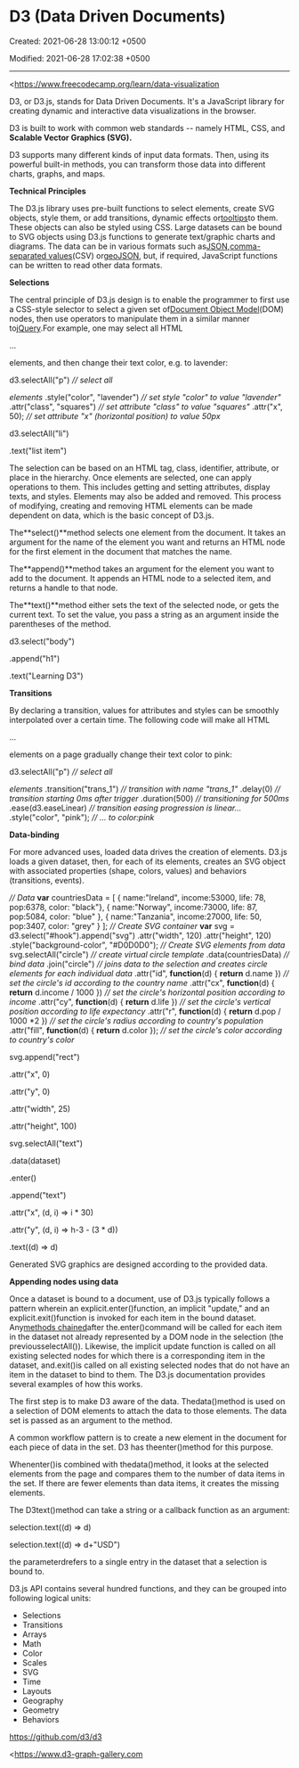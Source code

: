 # D3 (Data Driven Documents)

Created: 2021-06-28 13:00:12 +0500

Modified: 2021-06-28 17:02:38 +0500

---

<https://www.freecodecamp.org/learn/data-visualization



D3, or D3.js, stands for Data Driven Documents. It's a JavaScript library for creating dynamic and interactive data visualizations in the browser.



D3 is built to work with common web standards -- namely HTML, CSS, and **Scalable Vector Graphics (SVG).**



D3 supports many different kinds of input data formats. Then, using its powerful built-in methods, you can transform those data into different charts, graphs, and maps.



**Technical Principles**

The D3.js library uses pre-built functions to select elements, create SVG objects, style them, or add transitions, dynamic effects or[tooltips](https://en.wikipedia.org/wiki/Tooltip)to them. These objects can also be styled using CSS. Large datasets can be bound to SVG objects using D3.js functions to generate text/graphic charts and diagrams. The data can be in various formats such as[JSON](https://en.wikipedia.org/wiki/JSON),[comma-separated values](https://en.wikipedia.org/wiki/Comma-separated_values)(CSV) or[geoJSON](https://en.wikipedia.org/wiki/GeoJSON), but, if required, JavaScript functions can be written to read other data formats.



**Selections**

The central principle of D3.js design is to enable the programmer to first use a CSS-style selector to select a given set of[Document Object Model](https://en.wikipedia.org/wiki/Document_Object_Model)(DOM) nodes, then use operators to manipulate them in a similar manner to[jQuery](https://en.wikipedia.org/wiki/JQuery).For example, one may select all HTML<p>...</p>elements, and then change their text color, e.g. to lavender:

d3.selectAll("p") *// select all <p> elements*
.style("color", "lavender") *// set style "color" to value "lavender"*
.attr("class", "squares") *// set attribute "class" to value "squares"*
.attr("x", 50); *// set attribute "x" (horizontal position) to value 50px*



d3.selectAll("li")

.text("list item")



The selection can be based on an HTML tag, class, identifier, attribute, or place in the hierarchy. Once elements are selected, one can apply operations to them. This includes getting and setting attributes, display texts, and styles. Elements may also be added and removed. This process of modifying, creating and removing HTML elements can be made dependent on data, which is the basic concept of D3.js.



The**select()**method selects one element from the document. It takes an argument for the name of the element you want and returns an HTML node for the first element in the document that matches the name.



The**append()**method takes an argument for the element you want to add to the document. It appends an HTML node to a selected item, and returns a handle to that node.



The**text()**method either sets the text of the selected node, or gets the current text. To set the value, you pass a string as an argument inside the parentheses of the method.

d3.select("body")

.append("h1")

.text("Learning D3")



**Transitions**

By declaring a transition, values for attributes and styles can be smoothly interpolated over a certain time. The following code will make all HTML<p>...</p>elements on a page gradually change their text color to pink:

d3.selectAll("p") *// select all <p> elements*
.transition("trans_1") *// transition with name "trans_1"*
.delay(0) *// transition starting 0ms after trigger*
.duration(500) *// transitioning for 500ms*
.ease(d3.easeLinear) *// transition easing progression is linear...*
.style("color", "pink"); *// ... to color:pink*



**Data-binding**

For more advanced uses, loaded data drives the creation of elements. D3.js loads a given dataset, then, for each of its elements, creates an SVG object with associated properties (shape, colors, values) and behaviors (transitions, events).

*// Data*
**var** countriesData = [
{ name:"Ireland", income:53000, life: 78, pop:6378, color: "black"},
{ name:"Norway", income:73000, life: 87, pop:5084, color: "blue" },
{ name:"Tanzania", income:27000, life: 50, pop:3407, color: "grey" }
];
*// Create SVG container*
**var** svg = d3.select("#hook").append("svg")
.attr("width", 120)
.attr("height", 120)
.style("background-color", "#D0D0D0");
*// Create SVG elements from data*
svg.selectAll("circle") *// create virtual circle template*
.data(countriesData) *// bind data*
.join("circle") *// joins data to the selection and creates circle elements for each individual data*
.attr("id", **function**(d) { **return** d.name }) *// set the circle's id according to the country name*
.attr("cx", **function**(d) { **return** d.income / 1000 }) *// set the circle's horizontal position according to income*
.attr("cy", **function**(d) { **return** d.life }) *// set the circle's vertical position according to life expectancy*
.attr("r", **function**(d) { **return** d.pop / 1000 *2 }) *// set the circle's radius according to country's population*
.attr("fill", **function**(d) { **return** d.color }); *// set the circle's color according to country's color*

svg.append("rect")

.attr("x", 0)

.attr("y", 0)

.attr("width", 25)

.attr("height", 100)



svg.selectAll("text")

.data(dataset)

.enter()

.append("text")

.attr("x", (d, i) => i * 30)

.attr("y", (d, i) => h-3 - (3 * d))

.text((d) => d)



Generated SVG graphics are designed according to the provided data.



**Appending nodes using data**

Once a dataset is bound to a document, use of D3.js typically follows a pattern wherein an explicit.enter()function, an implicit "update," and an explicit.exit()function is invoked for each item in the bound dataset. Any[methods chained](https://en.wikipedia.org/wiki/Method_chaining)after the.enter()command will be called for each item in the dataset not already represented by a DOM node in the selection (the previousselectAll()). Likewise, the implicit update function is called on all existing selected nodes for which there is a corresponding item in the dataset, and.exit()is called on all existing selected nodes that do not have an item in the dataset to bind to them. The D3.js documentation provides several examples of how this works.



The first step is to make D3 aware of the data. Thedata()method is used on a selection of DOM elements to attach the data to those elements. The data set is passed as an argument to the method.



A common workflow pattern is to create a new element in the document for each piece of data in the set. D3 has theenter()method for this purpose.



Whenenter()is combined with thedata()method, it looks at the selected elements from the page and compares them to the number of data items in the set. If there are fewer elements than data items, it creates the missing elements.

<body>
<ul></ul>
<script>
const dataset = ["a", "b", "c"];
d3.select("ul").selectAll("li")
.data(dataset)
.enter()
.append("li")
.text("New item");



d3.select("body").selectAll("h2")

.style("color", (d) => {

if (d < 20) {

return "red"

} else {

return "green"

}

});

</script>
</body>



The D3text()method can take a string or a callback function as an argument:

selection.text((d) => d)

selection.text((d) => d+"USD")

the parameterdrefers to a single entry in the dataset that a selection is bound to.



D3.js API contains several hundred functions, and they can be grouped into following logical units:
-   Selections
-   Transitions
-   Arrays
-   Math
-   Color
-   Scales
-   SVG
-   Time
-   Layouts
-   Geography
-   Geometry
-   Behaviors



<https://github.com/d3/d3>

<https://www.d3-graph-gallery.com
